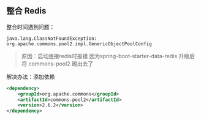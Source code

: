 ## 整合 Redis
整合时间遇到问题：
```text
java.lang.ClassNotFoundException: org.apache.commons.pool2.impl.GenericObjectPoolConfig
```
> 原因：启动连接redis时报错 因为spring-boot-starter-data-redis 升级后将 commons-pool2 踢出去了

解决办法：添加依赖
```xml
<dependency>
    <groupId>org.apache.commons</groupId>
    <artifactId>commons-pool2</artifactId>
    <version>2.6.2</version>
</dependency>
```